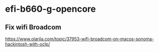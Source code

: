 # efi-b660-g-opencore

## Fix wifi Broadcom
https://www.olarila.com/topic/37953-wifi-broadcom-on-macos-sonoma-hackintosh-with-oclp/
